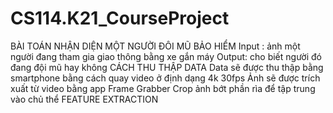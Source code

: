 # CS114.K21_CourseProject
BÀI TOÁN NHẬN DIỆN MỘT NGƯỜI ĐÔI MŨ BẢO HIỂM 
   Input : ảnh một người đang tham gia giao thông bằng xe gắn máy 
   Output: cho biết người đó đang đội mũ hay không 
CÁCH THU THẬP DATA
   Data sẽ được thu thập bằng smartphone bằng cách quay video ở định dạng 4k 30fps 
   Ảnh sẽ được trích xuất từ video bằng app Frame Grabber 
   Crop ảnh bớt phần rìa để tập trung vào chủ thể 
FEATURE EXTRACTION 
   

